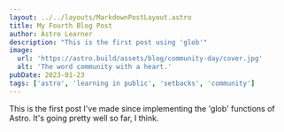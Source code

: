 ```yaml
---
layout: ../../layouts/MarkdownPostLayout.astro
title: My Fourth Blog Post
author: Astro Learner
description: "This is the first post using 'glob'"
image:
  url: 'https://astro.build/assets/blog/community-day/cover.jpg'
  alt: 'The word community with a heart.'
pubDate: 2023-01-23
tags: ['astro', 'learning in public', 'setbacks', 'community']
---
```


This is the first post I've made since implementing the 'glob' functions of Astro. It's going pretty well so far, I think.
